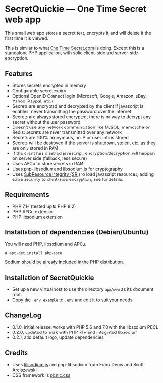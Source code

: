 # SecretQuickie — One Time Secret web app

This small web app stores a secret text, encrypts it, and will delete it the first time it is viewed.

This is similar to what [One Time Secret.com](https://github.com/onetimesecret/onetimesecret) is doing. Except this is a standalone PHP application, with solid client-side and server-side encryption.

## Features

* Stores secrets encrypted in memory
* Configurable secret expiry
* Optional OpenID Connect login (Microsoft, Google, Amazon, eBay, Yahoo, Paypal, etc.)
* Secrets are encrypted and decrypted by the client if javascript is enabled, never transmitting the password over the internet
* Secrets are always stored encrypted, there is no way to decrypt any secret without the user password
* Doesn't use any network communication like MySQL, memcache or Redis: secrets are never transmitted over any network
* Secrets are 100% anonymous, no IP or user info is stored
* Secrets will be destroyed if the server is shutdown, stolen, etc. as they are only stored in RAM
* If the client has disabled javascript, encryption/decryption will happen on server side (fallback, less secure)
* Uses APCu to store secrets in RAM
* Uses php-libsodium and libsodium.js for cryptography
* Uses [SubResource Integrity (SRI)](https://developer.mozilla.org/en-US/docs/Web/Security/Subresource_Integrity) to load javascript resources, adding extra security to client-side encryption, see for details.

## Requirements

* PHP 7.1+ (tested up to PHP 8.2)
* PHP APCu extension
* PHP libsodium extension

## Installation of dependencies (Debian/Ubuntu)

You will need PHP, libsodium and APCu.

	# apt-get install php-apcu

Sodium should be already included in the PHP distribution.

## Installation of SecretQuickie

* Set up a new virtual host to use the directory `app/www` as its document root.
* Copy the `.env.example` to `.env` and edit it to suit your needs

## ChangeLog

* 0.1.0, initial release, works with PHP 5.6 and 7.0 with the libsodium PECL
* 0.2.0, updated to work with PHP 7.1+ and integrated libsodium
* 0.2.1, add default logo, update dependencies

## Credits

* Uses [libsodium.js](https://github.com/jedisct1/libsodium.js) and php-libsodium from Frank Denis and Scott Arciszewski
* CSS framework is [picnic.css](https://picnicss.com/)